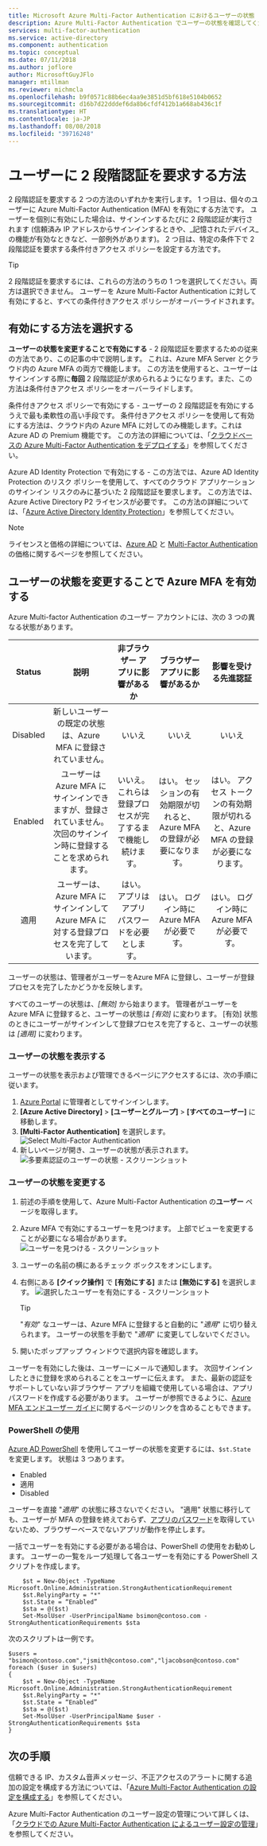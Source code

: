 ```yaml
---
title: Microsoft Azure Multi-Factor Authentication におけるユーザーの状態
description: Azure Multi-Factor Authentication でユーザーの状態を確認してください。
services: multi-factor-authentication
ms.service: active-directory
ms.component: authentication
ms.topic: conceptual
ms.date: 07/11/2018
ms.author: joflore
author: MicrosoftGuyJFlo
manager: mtillman
ms.reviewer: michmcla
ms.openlocfilehash: b9f0571c88b6ec4aa9e3851d5bf618e5104b0652
ms.sourcegitcommit: d16b7d22dddef6da8b6cfdf412b1a668ab436c1f
ms.translationtype: HT
ms.contentlocale: ja-JP
ms.lasthandoff: 08/08/2018
ms.locfileid: "39716248"
---
```

# <a name="how-to-require-two-step-verification-for-a-user"></a>ユーザーに 2 段階認証を要求する方法

2 段階認証を要求する 2 つの方法のいずれかを実行します。 1 つ目は、個々のユーザーに Azure Multi-Factor Authentication (MFA) を有効にする方法です。 ユーザーを個別に有効にした場合は、サインインするたびに 2 段階認証が実行されます (信頼済み IP アドレスからサインインするときや、_記憶されたデバイス_の機能が有効なときなど、一部例外があります)。 2 つ目は、特定の条件下で 2 段階認証を要求する条件付きアクセス ポリシーを設定する方法です。

> [!TIP]
> 2 段階認証を要求するには、これらの方法のうちの 1 つを選択してください。両方は選択できません。 ユーザーを Azure Multi-Factor Authentication に対して有効にすると、すべての条件付きアクセス ポリシーがオーバーライドされます。

## <a name="choose-how-to-enable"></a>有効にする方法を選択する

**ユーザーの状態を変更することで有効にする** - 2 段階認証を要求するための従来の方法であり、この記事の中で説明します。 これは、Azure MFA Server とクラウド内の Azure MFA の両方で機能します。 この方法を使用すると、ユーザーはサインインする際に**毎回** 2 段階認証が求められるようになります。また、この方法は条件付きアクセス ポリシーをオーバーライドします。

条件付きアクセス ポリシーで有効にする - ユーザーの 2 段階認証を有効にするうえで最も柔軟性の高い手段です。 条件付きアクセス ポリシーを使用して有効にする方法は、クラウド内の Azure MFA に対してのみ機能します。これは Azure AD の Premium 機能です。 この方法の詳細については、「[クラウドベースの Azure Multi-Factor Authentication をデプロイする](howto-mfa-getstarted.md)」を参照してください。

Azure AD Identity Protection で有効にする - この方法では、Azure AD Identity Protection のリスク ポリシーを使用して、すべてのクラウド アプリケーションのサインイン リスクのみに基づいた 2 段階認証を要求します。 この方法では、Azure Active Directory P2 ライセンスが必要です。 この方法の詳細については、「[Azure Active Directory Identity Protection](../identity-protection/overview.md#risky-sign-ins)」を参照してください。

> [!Note]
> ライセンスと価格の詳細については、[Azure AD](https://azure.microsoft.com/pricing/details/active-directory/
) と [Multi-Factor Authentication](https://azure.microsoft.com/pricing/details/multi-factor-authentication/) の価格に関するページを参照してください。

## <a name="enable-azure-mfa-by-changing-user-status"></a>ユーザーの状態を変更することで Azure MFA を有効する

Azure Multi-factor Authentication のユーザー アカウントには、次の 3 つの異なる状態があります。

| Status | 説明 | 非ブラウザー アプリに影響があるか | ブラウザー アプリに影響があるか | 影響を受ける先進認証 |
|:---:|:---:|:---:|:--:|:--:|
| Disabled |新しいユーザーの既定の状態は、Azure MFA に登録されていません。 |いいえ  |いいえ  |いいえ  |
| Enabled |ユーザーは Azure MFA にサインインできますが、登録されていません。 次回のサインイン時に登録することを求められます。 |いいえ。  これらは登録プロセスが完了するまで機能し続けます。 | はい。 セッションの有効期限が切れると、Azure MFA の登録が必要になります。| はい。 アクセス トークンの有効期限が切れると、Azure MFA の登録が必要になります。 |
| 適用 |ユーザーは、Azure MFA にサインインして Azure MFA に対する登録プロセスを完了しています。 |はい。 アプリはアプリ パスワードを必要とします。 |はい。 ログイン時に Azure MFA が必要です。 | はい。 ログイン時に Azure MFA が必要です。 |

ユーザーの状態は、管理者がユーザーをAzure MFA に登録し、ユーザーが登録プロセスを完了したかどうかを反映します。

すべてのユーザーの状態は、*[無効]* から始まります。 管理者がユーザーを Azure MFA に登録すると、ユーザーの状態は *[有効]* に変わります。 [有効] 状態のときにユーザーがサインインして登録プロセスを完了すると、ユーザーの状態は *[適用]* に変わります。  

### <a name="view-the-status-for-a-user"></a>ユーザーの状態を表示する

ユーザーの状態を表示および管理できるページにアクセスするには、次の手順に従います。

1. [Azure Portal](https://portal.azure.com) に管理者としてサインインします。
2. **[Azure Active Directory]**  >  **[ユーザーとグループ]**  >  **[すべてのユーザー]** に移動します。
3. **[Multi-Factor Authentication]** を選択します。
   ![Select Multi-Factor Authentication](./media/howto-mfa-userstates/selectmfa.png)
4. 新しいページが開き、ユーザーの状態が表示されます。
   ![多要素認証のユーザーの状態 - スクリーンショット](./media/howto-mfa-userstates/userstate1.png)

### <a name="change-the-status-for-a-user"></a>ユーザーの状態を変更する

1. 前述の手順を使用して、Azure Multi-Factor Authentication の**ユーザー** ページを取得します。
2. Azure MFA で有効にするユーザーを見つけます。 上部でビューを変更することが必要になる場合があります。
   ![ユーザーを見つける - スクリーンショット](./media/howto-mfa-userstates/enable1.png)
3. ユーザーの名前の横にあるチェック ボックスをオンにします。
4. 右側にある **[クイック操作]** で **[有効にする]** または **[無効にする]** を選択します。
   ![選択したユーザーを有効にする - スクリーンショット](./media/howto-mfa-userstates/user1.png)

   > [!TIP]
   > "*有効*" なユーザーは、Azure MFA に登録すると自動的に "*適用*" に切り替えられます。 ユーザーの状態を手動で "*適用*" に変更してしないでください。

5. 開いたポップアップ ウィンドウで選択内容を確認します。

ユーザーを有効にした後は、ユーザーにメールで通知します。 次回サインインしたときに登録を求められることをユーザーに伝えます。 また、最新の認証をサポートしていない非ブラウザー アプリを組織で使用している場合は、アプリ パスワードを作成する必要があります。 ユーザーが参照できるように、[Azure MFA エンドユーザー ガイド](../user-help/multi-factor-authentication-end-user.md)に関するページのリンクを含めることもできます。

### <a name="use-powershell"></a>PowerShell の使用

[Azure AD PowerShell](/powershell/azure/overview) を使用してユーザーの状態を変更するには、`$st.State` を変更します。 状態は 3 つあります。

* Enabled
* 適用
* Disabled  

ユーザーを直接 "*適用*" の状態に移さないでください。 "適用" 状態に移行しても、ユーザーが MFA の登録を終えておらず、[アプリのパスワード](howto-mfa-mfasettings.md#app-passwords)を取得していないため、ブラウザーベースでないアプリが動作を停止します。

一括でユーザーを有効にする必要がある場合は、PowerShell の使用をお勧めします。 ユーザーの一覧をループ処理して各ユーザーを有効にする PowerShell スクリプトを作成します。

        $st = New-Object -TypeName Microsoft.Online.Administration.StrongAuthenticationRequirement
        $st.RelyingParty = "*"
        $st.State = “Enabled”
        $sta = @($st)
        Set-MsolUser -UserPrincipalName bsimon@contoso.com -StrongAuthenticationRequirements $sta

次のスクリプトは一例です。

    $users = "bsimon@contoso.com","jsmith@contoso.com","ljacobson@contoso.com"
    foreach ($user in $users)
    {
        $st = New-Object -TypeName Microsoft.Online.Administration.StrongAuthenticationRequirement
        $st.RelyingParty = "*"
        $st.State = “Enabled”
        $sta = @($st)
        Set-MsolUser -UserPrincipalName $user -StrongAuthenticationRequirements $sta
    }

## <a name="next-steps"></a>次の手順

信頼できる IP、カスタム音声メッセージ、不正アクセスのアラートに関する追加の設定を構成する方法については、「[Azure Multi-Factor Authentication の設定を構成する](howto-mfa-mfasettings.md)」を参照してください。

Azure Multi-Factor Authentication のユーザー設定の管理について詳しくは、「[クラウドでの Azure Multi-Factor Authentication によるユーザー設定の管理](howto-mfa-userdevicesettings.md)」を参照してください。
